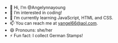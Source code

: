 - 👋 Hi, I’m @Angelynnayoung
- 👀 I’m interested in coding!
- 🌱 I’m currently learning JavaScript, HTML and CSS.
- 📫 You can reach me at yangel66@aol.com.
- 😄 Pronouns: she/her
- ⚡ Fun fact: I collect German Stamps!

<!---
Angelynnayoung/Angelynnayoung is a ✨ special ✨ repository because its `README.md` (this file) appears on your GitHub profile.
You can click the Preview link to take a look at your changes.
--->
